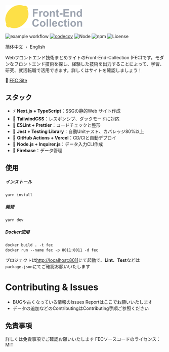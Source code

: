 ![logo](https://raw.githubusercontent.com/kensoz/FEC/main/public/logo.png)



![example workflow](https://github.com/kensoz/FEC/actions/workflows/dispatch.yml/badge.svg)  [![codecov](https://codecov.io/gh/kensoz/FEC/branch/main/graph/badge.svg?token=2THJ19HFZW)](https://codecov.io/gh/kensoz/FEC)  ![Node](https://img.shields.io/badge/Node.js-v18.7.0-fb7185.svg?logo=&style=flat-square)  ![npm](https://img.shields.io/badge/npm-v0.3.0-84CC16.svg?style=flat-square) ![License](https://img.shields.io/badge/License-MIT-0284C7.svg?logo=&style=flat-square)

简体中文 ・ English

Webフロントエンド技術まとめサイトのFront-End-Collection (FEC)です。モダンなフロントエンド技術を探し、経験した技術を出力することによって、学習、研究、就活転職で活用できます。詳しくはサイトを確認しましょう！

🍋 [FEC Site](https://fec-tau.vercel.app/)



## スタック

- ⚡️ **Next.js + TypeScript**：SSGの静的Web サイト作成
- 🎨 **TailwindCSS**：レスポンシブ、ダックモードに対応
- 📑 **ESLint + Prettier**：コードチェックと整形
- 🔌 **Jest + Testing Library**：自動Unitテスト、カバレッジ80%以上
- 🔩 **GitHub Actions + Vercel**：CD/CIと自動デプロイ
- 🔗 **Node.js + Inquirer.js**：データ入力CLI作成
- 💽 **Firebase**：データ管理



## 使用

##### インストール

```shell
yarn install
```

##### 開発

```shell
yarn dev
```

##### Docker使用

```
docker build . -t fec
docker run --name fec -p 8011:8011 -d fec
```

プロジェクトは[http://localhost:8011](http://localhost:8011)にて起動で、**Lint**、**Test**などは`package.json`にてご確認お願いいたします



# Contributing & Issues

+ BUGや古くなっている情報のIssues Reportはここでお願いいたします
+ データの追加などのContributingはContributing手順ご参照ください



## 免責事項

詳しくは免責事項でご確認お願いいたします
FECソースコードのライセンス：MIT
